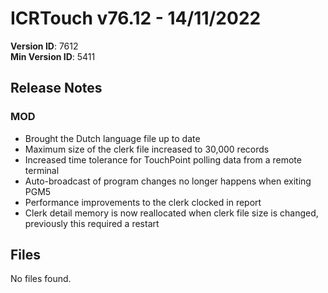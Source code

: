 # ICRTouch v76.12 - 14/11/2022

__Version ID__: 7612
<br>__Min Version ID__: 5411

## Release Notes
### MOD
- Brought the Dutch language file up to date
- Maximum size of the clerk file increased to 30,000 records
- Increased time tolerance for TouchPoint polling data from a remote terminal
- Auto-broadcast of program changes no longer happens when exiting PGM5
- Performance improvements to the clerk clocked in report
- Clerk detail memory is now reallocated when clerk file size is changed, previously this required a restart

## Files
No files found.

